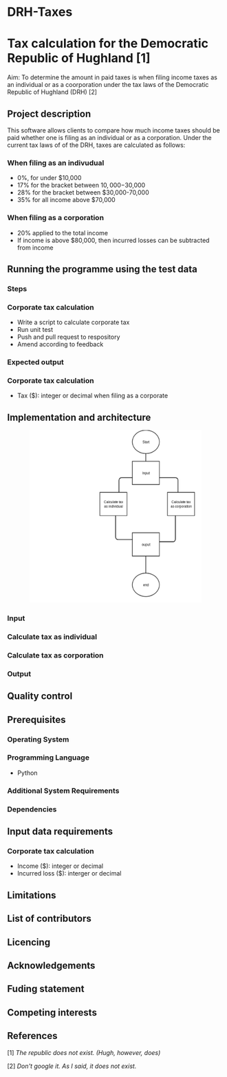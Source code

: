 # DRH-Taxes
# Tax calculation for the Democratic Republic of Hughland [1]

Aim: To determine the amount in paid taxes is when filing income taxes as an individual or as a coorporation under the tax laws of the Democratic Republic of Hughland (DRH) [2]

## Project description
This software allows clients to compare how much income taxes should be paid whether one is filing as an individual or as a corporation. 
Under the current tax laws of of the DRH, taxes are calculated as follows:

### When filing as an indivudual
- 0%, for under $10,000
- 17% for the bracket between $10,000-$30,000
- 28% for the bracket between $30,000-70,000
- 35% for all income above $70,000

### When filing as a corporation
- 20% applied to the total income
- If income is above $80,000, then incurred losses can be subtracted from income

## Running the programme using the test data
### Steps

### Corporate tax calculation
- Write a script to calculate corporate tax
- Run unit test
- Push and pull request to respository
- Amend according to feedback

### Expected output
### Corporate tax calculation
- Tax ($): integer or decimal when filing as a corporate 

## Implementation and architecture

<center><img src=images/DRH-taxes-top-level-flowchart.png width=400 height=400 /></center>

### Input
### Calculate tax as individual
### Calculate tax as corporation
### Output

## Quality control

## Prerequisites

### Operating System

### Programming Language
- Python

### Additional System Requirements

### Dependencies

## Input data requirements
### Corporate tax calculation
- Income ($): integer or decimal
- Incurred loss ($): interger or decimal

## Limitations

## List of contributors

## Licencing

## Acknowledgements

## Fuding statement

## Competing interests

## References






[1] *The republic does not exist. (Hugh, however, does)*

[2] *Don't google it. As I said, it does not exist.*
